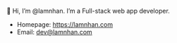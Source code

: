 👋 Hi, I’m @lamnhan. I’m a Full-stack web app developer.
- Homepage: https://lamnhan.com
- Email: dev@lamnhan.com

